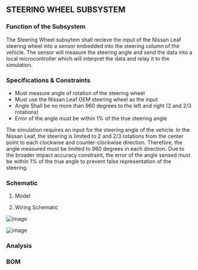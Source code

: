 STEERING WHEEL SUBSYSTEM
------------------------
### Function of the Subsystem
The Steering Wheel subsytem shall recieve the input of the Nissan Leaf steering wheel into a sensor
embedded into the steering column of the vehicle. The sensor will measure the steering angle and send
the data into a local microcontroller which will interpret the data and relay it to the simulation.

### Specifications & Constraints
- Must measure angle of rotation of the steering wheel
- Must use the Nissan Leaf OEM steering wheel as the input
- Angle Shall be no more than 960 degrees to the left and right (2 and 2/3 rotations)
- Error of the angle must be within 1% of the true steering angle

The simulation requires an input for the steering angle of the vehicle. In the Nissan Leaf, the steering
is limited to 2 and 2/3 rotations from the center point to each clockwise and counter-clockwise direction.
Therefore, the angle measured must be limited to 960 degrees in each direction. Due to the broader impact 
accuracy constraint, the error of the angle sensed must be within 1% of the true angle to prevent false
representation of the steering.

### Schematic
1. Model


2. Wiring Schematic


![image](https://user-images.githubusercontent.com/100802413/200068429-52157dad-0227-41ef-b2f6-d8c828e3f391.png)


![image](https://user-images.githubusercontent.com/100802413/200068789-5da2dbed-f9f1-4354-88d4-3102560d388f.png)


### Analysis

### BOM
